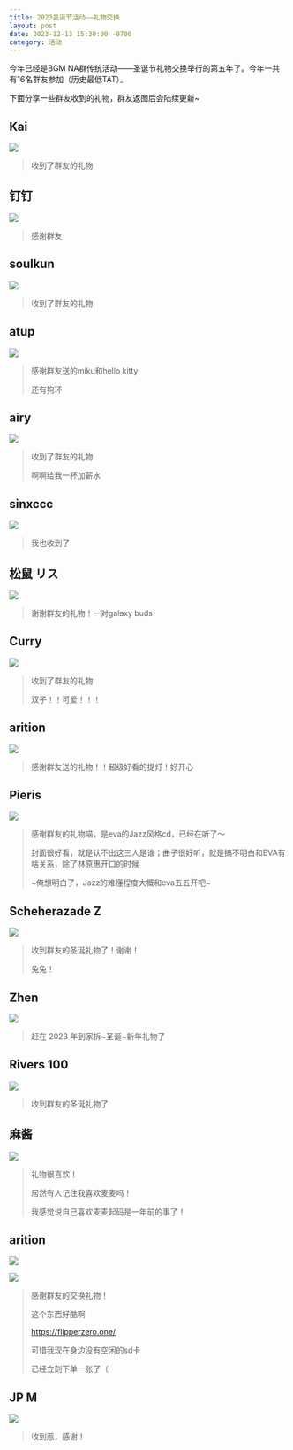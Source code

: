 ```yaml
---
title: 2023圣诞节活动——礼物交换
layout: post
date: 2023-12-13 15:30:00 -0700
category: 活动
---
```


今年已经是BGM NA群传统活动——圣诞节礼物交换举行的第五年了。今年一共有16名群友参加（历史最低TAT）。

下面分享一些群友收到的礼物，群友返图后会陆续更新~

## Kai

![](https://p.sda1.dev/14/54a1fa08801b94e4276df5bbcca3029f/image.png)

> 收到了群友的礼物

## 钉钉

![](https://p.sda1.dev/14/7e7baa7ce22ac9f8d1da03f6712056a0/image.png)

> 感谢群友

## soulkun

![](https://p.sda1.dev/14/c86d5c3d63c74c4824ab4a87c6f36515/image.png)

> 收到了群友的礼物

## atup

![](https://p.sda1.dev/14/f708abae5b0ecc0f6957a9be8e1d8dfb/image.png)

> 感谢群友送的miku和hello kitty
> 
> 还有狗环

## airy

![](https://p.sda1.dev/14/e1a3abed6f0ca99a392da79adcd7812c/image.png)

> 收到了群友的礼物
>
> 啊啊给我一杯加薪水

## sinxccc

![](https://p.sda1.dev/14/e60bc1f82e0518072ddc00ec9651874f/image.png)

> 我也收到了

## 松鼠 リス

![](https://p.sda1.dev/14/2f500e9dc94084d00103954a2e1cddc2/image.png)

> 谢谢群友的礼物！一对galaxy buds

## Curry

![](https://p.sda1.dev/14/789b2e24b42960a723faae688f4cfb70/image.png)

> 收到了群友的礼物
>
> 双子！！可爱！！！

## arition

![](https://p.sda1.dev/14/abc2c83e635df1cc5b3780a3ac93e141/Untitled-1.png)

> 感谢群友送的礼物！！超级好看的提灯！好开心

## Pieris

![](https://p.sda1.dev/14/d86175d6e1d8b779cbcaf5c113e0abb7/image.png)

> 感谢群友的礼物喵，是eva的Jazz风格cd，已经在听了～
> 
> 封面很好看，就是认不出这三人是谁；曲子很好听，就是搞不明白和EVA有啥关系，除了林原惠开口的时候
> 
> ~俺想明白了，Jazz的难懂程度大概和eva五五开吧~

## Scheherazade Z

![](https://p.sda1.dev/14/0027cd2353b833875714f1dcb82b1553/image.png)

> 收到群友的圣诞礼物了！谢谢！
> 
> 兔兔！

## Zhen

![](https://p.sda1.dev/15/d7377e2b5f52b6687368722961a4b76a/image.png)

> 赶在 2023 年到家拆~圣诞~新年礼物了

## Rivers 100

![](https://p.sda1.dev/15/cb007731784237c5dc43bd5dc834056d/image.png)

> 收到群友的圣诞礼物了

## 麻酱

![](https://p.sda1.dev/15/230c312e938f2d520163be49d6e1db80/image.png)

> 礼物很喜欢！
>
> 居然有人记住我喜欢麦麦吗！
>
> 我感觉说自己喜欢麦麦起码是一年前的事了！

## arition

![](https://p.sda1.dev/15/cc3725a6937cbcada38255558958e824/20240130_165728.jpg)

![](https://p.sda1.dev/15/88dd2322d56c557171dc0fc490017d5f/20240130_165749.jpg)

> 感谢群友的交换礼物！
>
> 这个东西好酷啊
>
> https://flipperzero.one/
>
> 可惜我现在身边没有空闲的sd卡
>
> 已经立刻下单一张了（

## JP M

![](https://p.sda1.dev/15/ac60a37d1047632c1483e915d8c503d2/image.png)

> 收到惹，感谢！
